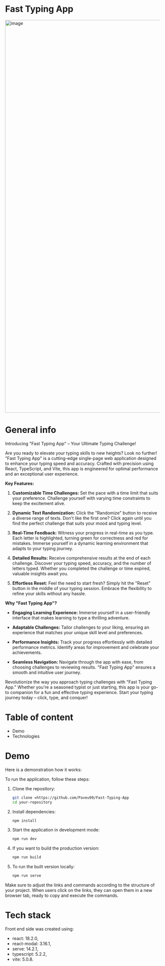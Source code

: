 # Fast Typing App
<img width="1280" alt="image" src="https://github.com/Paveu99/Fast-Typing-App/assets/100468919/e2a60fc7-e9e4-4d9b-9482-dff6ab8c772f">

# General info
Introducing "Fast Typing App" – Your Ultimate Typing Challenge!

Are you ready to elevate your typing skills to new heights? Look no further! "Fast Typing App" is a cutting-edge single-page web application designed to enhance your typing speed and accuracy. Crafted with precision using React, TypeScript, and Vite, this app is engineered for optimal performance and an exceptional user experience.

**Key Features:**

1. **Customizable Time Challenges:** Set the pace with a time limit that suits your preference. Challenge yourself with varying time constraints to keep the excitement alive.

2. **Dynamic Text Randomization:** Click the "Randomize" button to receive a diverse range of texts. Don't like the first one? Click again until you find the perfect challenge that suits your mood and typing level.

3. **Real-Time Feedback:** Witness your progress in real-time as you type. Each letter is highlighted, turning green for correctness and red for mistakes. Immerse yourself in a dynamic learning environment that adapts to your typing journey.

4. **Detailed Results:** Receive comprehensive results at the end of each challenge. Discover your typing speed, accuracy, and the number of letters typed. Whether you completed the challenge or time expired, valuable insights await you.

5. **Effortless Reset:** Feel the need to start fresh? Simply hit the "Reset" button in the middle of your typing session. Embrace the flexibility to refine your skills without any hassle.

**Why "Fast Typing App"?**

- **Engaging Learning Experience:** Immerse yourself in a user-friendly interface that makes learning to type a thrilling adventure.

- **Adaptable Challenges:** Tailor challenges to your liking, ensuring an experience that matches your unique skill level and preferences.

- **Performance Insights:** Track your progress effortlessly with detailed performance metrics. Identify areas for improvement and celebrate your achievements.

- **Seamless Navigation:** Navigate through the app with ease, from choosing challenges to reviewing results. "Fast Typing App" ensures a smooth and intuitive user journey.

Revolutionize the way you approach typing challenges with "Fast Typing App." Whether you're a seasoned typist or just starting, this app is your go-to companion for a fun and effective typing experience. Start your typing journey today – click, type, and conquer!

# Table of content
- Demo
- Technologies

# Demo
Here is a demonstration how it works:

To run the application, follow these steps:

1. Clone the repository:
    ```bash
    git clone =https://github.com/Paveu99/Fast-Typing-App
    cd your-repository
    ```

2. Install dependencies:
    ```bash
    npm install
    ```

3. Start the application in development mode:
    ```bash
    npm run dev
    ```

4. If you want to build the production version:
    ```bash
    npm run build
    ```

5. To run the built version locally:
    ```bash
    npm run serve
    ```

Make sure to adjust the links and commands according to the structure of your project. When users click on the links, they can open them in a new browser tab, ready to copy and execute the commands.

# Tech stack
Front end side was created using:
- react: 18.2.0,
- react-modal: 3.16.1,
- serve: 14.2.1,
- typescript: 5.2.2,
- vite: 5.0.8.
